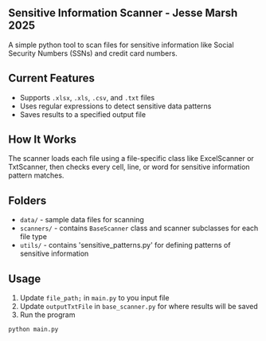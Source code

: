 ## Sensitive Information Scanner - Jesse Marsh 2025

A simple python tool to scan files for sensitive information like Social Security Numbers (SSNs) and credit card numbers.

## Current Features

* Supports `.xlsx`, `.xls`, `.csv`, and `.txt` files
* Uses regular expressions to detect sensitive data patterns
* Saves results to a specified output file

## How It Works

The scanner loads each file using a file-specific class like ExcelScanner or TxtScanner, then checks every cell, line, or word for sensitive information pattern matches.

## Folders

* `data/` - sample data files for scanning
* `scanners/` - contains `BaseScanner` class and scanner subclasses for each file type
* `utils/` - contains 'sensitive_patterns.py' for defining patterns of sensitive information

## Usage

1. Update `file_path;` in `main.py` to you input file
2. Update `outputTxtFile` in `base_scanner.py` for where results will be saved
3. Run the program

```bash
python main.py
